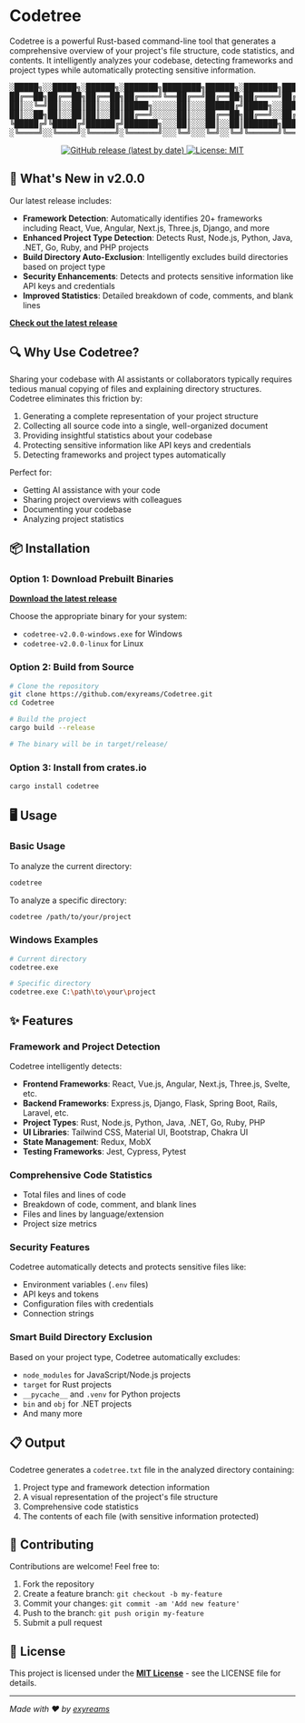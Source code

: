 # Codetree

Codetree is a powerful Rust-based command-line tool that generates a comprehensive overview of your project's file structure, code statistics, and contents. It intelligently analyzes your codebase, detecting frameworks and project types while automatically protecting sensitive information.

<div align="center">
  
<pre>
░█████╗░░█████╗░██████╗░███████╗████████╗██████╗░███████╗███████╗
██╔══██╗██╔══██╗██╔══██╗██╔════╝╚══██╔══╝██╔══██╗██╔════╝██╔════╝
██║░░╚═╝██║░░██║██║░░██║█████╗░░░░░██║░░░██████╔╝█████╗░░█████╗░░
██║░░██╗██║░░██║██║░░██║██╔══╝░░░░░██║░░░██╔══██╗██╔══╝░░██╔══╝░░
╚█████╔╝╚█████╔╝██████╔╝███████╗░░░██║░░░██║░░██║███████╗███████╗
░╚════╝░░╚════╝░╚═════╝░╚══════╝░░░╚═╝░░░╚═╝░░╚═╝╚══════╝╚══════╝
</pre>

</div>
<p align="center">
  <a href="https://github.com/exyreams/Codetree/releases/latest">
    <img src="https://img.shields.io/github/v/release/exyreams/Codetree" alt="GitHub release (latest by date)">
  </a>
  <a href="https://opensource.org/licenses/MIT">
    <img src="https://img.shields.io/badge/License-MIT-yellow.svg" alt="License: MIT">
  </a>
</p>


## 🚀 What's New in v2.0.0

Our latest release includes:

- **Framework Detection**: Automatically identifies 20+ frameworks including React, Vue, Angular, Next.js, Three.js, Django, and more
- **Enhanced Project Type Detection**: Detects Rust, Node.js, Python, Java, .NET, Go, Ruby, and PHP projects
- **Build Directory Auto-Exclusion**: Intelligently excludes build directories based on project type
- **Security Enhancements**: Detects and protects sensitive information like API keys and credentials
- **Improved Statistics**: Detailed breakdown of code, comments, and blank lines

**[Check out the latest release](https://github.com/exyreams/Codetree/releases/latest)**

## 🔍 Why Use Codetree?

Sharing your codebase with AI assistants or collaborators typically requires tedious manual copying of files and explaining directory structures. Codetree eliminates this friction by:

1. Generating a complete representation of your project structure
2. Collecting all source code into a single, well-organized document
3. Providing insightful statistics about your codebase
4. Protecting sensitive information like API keys and credentials
5. Detecting frameworks and project types automatically

Perfect for:
- Getting AI assistance with your code
- Sharing project overviews with colleagues
- Documenting your codebase
- Analyzing project statistics

## 📦 Installation

### Option 1: Download Prebuilt Binaries

**[Download the latest release](https://github.com/exyreams/Codetree/releases/latest)**

Choose the appropriate binary for your system:
- `codetree-v2.0.0-windows.exe` for Windows
- `codetree-v2.0.0-linux` for Linux

### Option 2: Build from Source

```bash
# Clone the repository
git clone https://github.com/exyreams/Codetree.git
cd Codetree

# Build the project
cargo build --release

# The binary will be in target/release/
```

### Option 3: Install from crates.io

```bash
cargo install codetree
```

## 🖥️ Usage

### Basic Usage

To analyze the current directory:

```bash
codetree
```

To analyze a specific directory:

```bash
codetree /path/to/your/project
```

### Windows Examples

```bash
# Current directory
codetree.exe

# Specific directory
codetree.exe C:\path\to\your\project
```

## ✨ Features

### Framework and Project Detection

Codetree intelligently detects:

- **Frontend Frameworks**: React, Vue.js, Angular, Next.js, Three.js, Svelte, etc.
- **Backend Frameworks**: Express.js, Django, Flask, Spring Boot, Rails, Laravel, etc.
- **Project Types**: Rust, Node.js, Python, Java, .NET, Go, Ruby, PHP
- **UI Libraries**: Tailwind CSS, Material UI, Bootstrap, Chakra UI
- **State Management**: Redux, MobX
- **Testing Frameworks**: Jest, Cypress, Pytest

### Comprehensive Code Statistics

- Total files and lines of code
- Breakdown of code, comment, and blank lines
- Files and lines by language/extension
- Project size metrics

### Security Features

Codetree automatically detects and protects sensitive files like:
- Environment variables (`.env` files)
- API keys and tokens
- Configuration files with credentials
- Connection strings

### Smart Build Directory Exclusion

Based on your project type, Codetree automatically excludes:
- `node_modules` for JavaScript/Node.js projects
- `target` for Rust projects
- `__pycache__` and `.venv` for Python projects
- `bin` and `obj` for .NET projects
- And many more

## 📋 Output

Codetree generates a `codetree.txt` file in the analyzed directory containing:

1. Project type and framework detection information
2. A visual representation of the project's file structure
3. Comprehensive code statistics
4. The contents of each file (with sensitive information protected)

## 🤝 Contributing

Contributions are welcome! Feel free to:

1. Fork the repository
2. Create a feature branch: `git checkout -b my-feature`
3. Commit your changes: `git commit -am 'Add new feature'`
4. Push to the branch: `git push origin my-feature`
5. Submit a pull request

## 📜 License

This project is licensed under the **[MIT License](https://github.com/exyreams/Codetree?tab=MIT-1-ov-file)** - see the LICENSE file for details.

---

*Made with ❤️ by [exyreams](https://github.com/exyreams)*